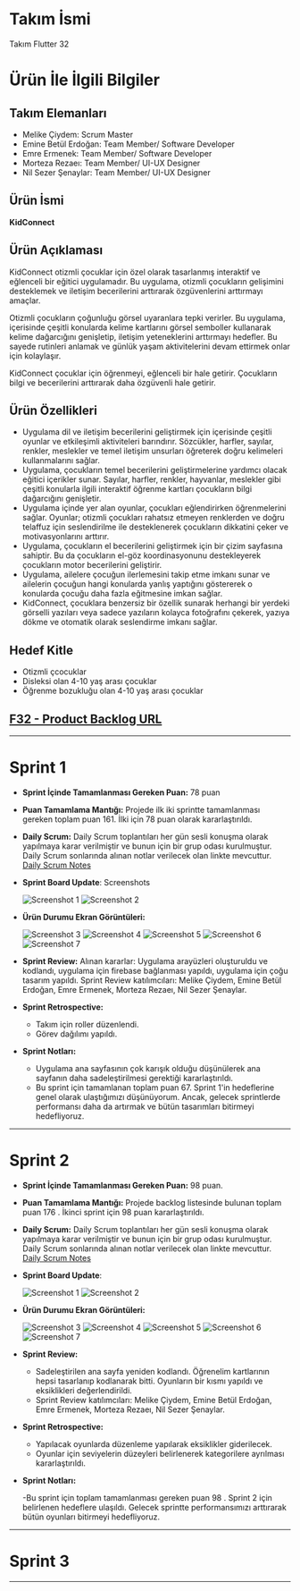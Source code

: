 # **Takım İsmi**

Takım Flutter 32

# Ürün İle İlgili Bilgiler

## Takım Elemanları

- Melike Çiydem: Scrum Master
- Emine Betül Erdoğan: Team Member/ Software Developer
- Emre Ermenek: Team Member/ Software Developer
- Morteza Rezaeı: Team Member/ UI-UX Designer
- Nil Sezer Şenaylar: Team Member/ UI-UX Designer

## Ürün İsmi

**KidConnect**

## Ürün Açıklaması

KidConnect otizmli çocuklar için özel olarak tasarlanmış interaktif ve eğlenceli bir eğitici uygulamadır. Bu uygulama, otizmli çocukların gelişimini desteklemek ve iletişim becerilerini arttırarak özgüvenlerini arttırmayı amaçlar.

Otizmli çocukların çoğunluğu görsel uyaranlara tepki verirler. Bu uygulama, içerisinde çeşitli konularda kelime kartlarını görsel semboller kullanarak kelime dağarcığını genişletip, iletişim yeteneklerini arttırmayı hedefler. Bu sayede rutinleri anlamak ve günlük yaşam aktivitelerini devam ettirmek onlar için kolaylaşır.

KidConnect çocuklar için öğrenmeyi, eğlenceli bir hale getirir. Çocukların bilgi ve becerilerini arttırarak daha özgüvenli hale getirir.

## Ürün Özellikleri

- Uygulama dil ve iletişim becerilerini geliştirmek için içerisinde çeşitli oyunlar ve etkileşimli aktiviteleri barındırır. Sözcükler, harfler, sayılar, renkler, meslekler ve temel iletişim unsurları öğreterek doğru kelimeleri kullanmalarını sağlar.
- Uygulama, çocukların temel becerilerini geliştirmelerine yardımcı olacak eğitici içerikler sunar. Sayılar, harfler, renkler, hayvanlar, meslekler gibi çeşitli konularla ilgili interaktif öğrenme kartları çocukların bilgi dağarcığını genişletir.
- Uygulama içinde yer alan oyunlar, çocukları eğlendirirken öğrenmelerini sağlar. Oyunlar; otizmli çocukları rahatsız etmeyen renklerden ve doğru telaffuz için seslendirilme ile desteklenerek çocukların dikkatini çeker ve motivasyonlarını arttırır.
- Uygulama, çocukların el becerilerini geliştirmek için bir çizim sayfasına sahiptir. Bu da çocukların el-göz koordinasyonunu destekleyerek çocukların motor becerilerini geliştirir.
- Uygulama, ailelere çocuğun ilerlemesini takip etme imkanı sunar ve ailelerin çocuğun hangi konularda yanlış yaptığını göstererek o konularda çocuğu daha fazla eğitmesine imkan sağlar.
- KidConnect, çocuklara benzersiz bir özellik sunarak herhangi bir yerdeki görselli yazıları veya sadece yazıların kolayca fotoğrafını çekerek, yazıya dökme ve otomatik olarak seslendirme imkanı sağlar.


## Hedef Kitle

- Otizmli çcocuklar
- Disleksi olan 4-10 yaş arası çocuklar
- Öğrenme bozukluğu olan 4-10 yaş arası çocuklar

## [F32 - Product Backlog URL](https://morteza24.atlassian.net/jira/software/projects/F32/boards/3/backlog)
---

# Sprint 1

- **Sprint İçinde Tamamlanması Gereken Puan:** 78 puan
-  **Puan Tamamlama Mantığı:** Projede ilk iki sprintte tamamlanması gereken toplam puan 161. İlki için 78 puan olarak kararlaştırıldı. 

- **Daily Scrum:** Daily Scrum toplantıları her gün sesli konuşma olarak yapılmaya karar verilmiştir ve bunun için bir grup odası kurulmuştur. Daily Scrum sonlarında alınan notlar verilecek olan linkte mevcuttur.  [Daily Scrum Notes](https://morteza24.atlassian.net/wiki/spaces/notlar/pages/295196/Melike)

- **Sprint Board Update**: Screenshots
  
  ![Screenshot 1](https://github.com/Bootcampf32/bootcampf32/blob/main/ProjectManagement/Sprint1Documents/backlog1.png)
  ![Screenshot 2](https://github.com/Bootcampf32/bootcampf32/blob/main/ProjectManagement/Sprint1Documents/backlog2.png)

- **Ürün Durumu Ekran Görüntüleri:**

  ![Screenshot 3](https://github.com/Bootcampf32/bootcampf32/blob/main/ProjectManagement/Sprint1Documents/product1.png)
  ![Screenshot 4](https://github.com/Bootcampf32/bootcampf32/blob/main/ProjectManagement/Sprint1Documents/product2.png)
  ![Screenshot 5](https://github.com/Bootcampf32/bootcampf32/blob/main/ProjectManagement/Sprint1Documents/product3.jpg)
  ![Screenshot 6](https://github.com/Bootcampf32/bootcampf32/blob/main/ProjectManagement/Sprint1Documents/product4.jpeg)
  ![Screenshot 7](https://github.com/Bootcampf32/bootcampf32/blob/main/ProjectManagement/Sprint1Documents/product5.png)


- **Sprint Review:** Alınan kararlar: Uygulama arayüzleri oluşturuldu ve kodlandı, uygulama için firebase bağlanması yapıldı, uygulama için çoğu tasarım yapıldı. Sprint Review katılımcıları: Melike Çiydem, Emine Betül Erdoğan, Emre Ermenek, Morteza Rezaeı, Nil Sezer Şenaylar.

- **Sprint Retrospective:**
  
  - Takım için roller düzenlendi.
  - Görev dağılımı yapıldı.
 
- **Sprint Notları:**

  - Uygulama ana sayfasının çok karışık olduğu düşünülerek ana sayfanın daha sadeleştirilmesi gerektiği kararlaştırıldı.
  - Bu sprint için tamamlanan toplam puan 67. Sprint 1'in hedeflerine genel olarak ulaştığımızı düşünüyorum. Ancak, gelecek sprintlerde performansı daha da artırmak ve bütün tasarımları bitirmeyi hedefliyoruz.
    
---

# Sprint 2

 - **Sprint İçinde Tamamlanması Gereken Puan:** 98 puan.

 - **Puan Tamamlama Mantığı:** Projede backlog listesinde bulunan toplam puan 176 . İkinci sprint için 98 puan kararlaştırıldı.
   
 - **Daily Scrum:** Daily Scrum toplantıları her gün sesli konuşma olarak yapılmaya karar verilmiştir ve bunun için bir grup odası kurulmuştur. Daily Scrum sonlarında alınan notlar verilecek olan linkte mevcuttur.  [Daily Scrum Notes](https://morteza24.atlassian.net/wiki/spaces/notlar/pages/295196/Melike)
   
 - **Sprint Board Update**:

   ![Screenshot 1](https://github.com/Bootcampf32/bootcampf32/blob/main/ProjectManagement/Sprint2Documents/backlog1.png)
   ![Screenshot 2](https://github.com/Bootcampf32/bootcampf32/blob/main/ProjectManagement/Sprint2Documents/backlog2.png)

 - **Ürün Durumu Ekran Görüntüleri:**

   ![Screenshot 3](https://github.com/Bootcampf32/bootcampf32/blob/main/ProjectManagement/Sprint2Documents/product1.png)
   ![Screenshot 4](https://github.com/Bootcampf32/bootcampf32/blob/main/ProjectManagement/Sprint2Documents/product2.png)
   ![Screenshot 5](https://github.com/Bootcampf32/bootcampf32/blob/main/ProjectManagement/Sprint2Documents/product3.png)
   ![Screenshot 6](https://github.com/Bootcampf32/bootcampf32/blob/main/ProjectManagement/Sprint2Documents/product4.png)
   ![Screenshot 7](https://github.com/Bootcampf32/bootcampf32/blob/main/ProjectManagement/Sprint2Documents/product5.png)
 
 - **Sprint Review:**

   - Sadeleştirilen ana sayfa yeniden kodlandı. Öğrenelim kartlarının hepsi tasarlanıp kodlanarak bitti. Oyunların bir kısmı yapıldı ve eksiklikleri değerlendirildi.
   - Sprint Review katılımcıları: Melike Çiydem, Emine Betül Erdoğan, Emre Ermenek, Morteza Rezaeı, Nil Sezer Şenaylar.
   
 - **Sprint Retrospective:**
   
   - Yapılacak oyunlarda düzenleme yapılarak eksiklikler giderilecek.
   - Oyunlar için seviyelerin düzeyleri belirlenerek kategorilere ayrılması kararlaştırıldı.
   
 - **Sprint Notları:**

   -Bu sprint için toplam tamamlanması gereken puan 98 . Sprint 2 için belirlenen hedeflere ulaşıldı. Gelecek sprintte performansımızı arttırarak bütün oyunları bitirmeyi hedefliyoruz.

---

# Sprint 3

---
